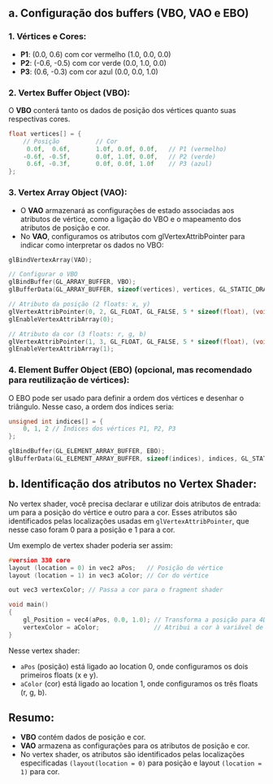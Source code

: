 ## a. Configuração dos buffers (VBO, VAO e EBO)

### 1. Vértices e Cores:

- **P1**: (0.0, 0.6) com cor vermelho (1.0, 0.0, 0.0)
- **P2**: (-0.6, -0.5) com cor verde (0.0, 1.0, 0.0)
- **P3**: (0.6, -0.3) com cor azul (0.0, 0.0, 1.0)

### 2. Vertex Buffer Object (VBO):

O **VBO** conterá tanto os dados de posição dos vértices quanto suas respectivas cores.

```cpp
float vertices[] = {
    // Posição          // Cor
     0.0f,  0.6f,       1.0f, 0.0f, 0.0f,   // P1 (vermelho)
    -0.6f, -0.5f,       0.0f, 1.0f, 0.0f,   // P2 (verde)
     0.6f, -0.3f,       0.0f, 0.0f, 1.0f    // P3 (azul)
};
```

### 3. Vertex Array Object (VAO):

- O **VAO** armazenará as configurações de estado associadas aos atributos de vértice, como a ligação do VBO e o mapeamento dos atributos de posição e cor.
- No **VAO**, configuramos os atributos com glVertexAttribPointer para indicar como interpretar os dados no VBO:

```cpp
glBindVertexArray(VAO);

// Configurar o VBO
glBindBuffer(GL_ARRAY_BUFFER, VBO);
glBufferData(GL_ARRAY_BUFFER, sizeof(vertices), vertices, GL_STATIC_DRAW);

// Atributo da posição (2 floats: x, y)
glVertexAttribPointer(0, 2, GL_FLOAT, GL_FALSE, 5 * sizeof(float), (void*)0);
glEnableVertexAttribArray(0);

// Atributo da cor (3 floats: r, g, b)
glVertexAttribPointer(1, 3, GL_FLOAT, GL_FALSE, 5 * sizeof(float), (void*)(2 * sizeof(float)));
glEnableVertexAttribArray(1);
```

### 4. Element Buffer Object (EBO) (opcional, mas recomendado para reutilização de vértices):

O EBO pode ser usado para definir a ordem dos vértices e desenhar o triângulo. Nesse caso, a ordem dos índices seria:

```cpp
unsigned int indices[] = {
    0, 1, 2 // Índices dos vértices P1, P2, P3
};

glBindBuffer(GL_ELEMENT_ARRAY_BUFFER, EBO);
glBufferData(GL_ELEMENT_ARRAY_BUFFER, sizeof(indices), indices, GL_STATIC_DRAW);
```

## b. Identificação dos atributos no Vertex Shader:

No vertex shader, você precisa declarar e utilizar dois atributos de entrada: um para a posição do vértice e outro para a cor. Esses atributos são identificados pelas localizações usadas em `glVertexAttribPointer`, que nesse caso foram 0 para a posição e 1 para a cor.

Um exemplo de vertex shader poderia ser assim:

```cpp
#version 330 core
layout (location = 0) in vec2 aPos;   // Posição do vértice
layout (location = 1) in vec3 aColor; // Cor do vértice

out vec3 vertexColor; // Passa a cor para o fragment shader

void main()
{
    gl_Position = vec4(aPos, 0.0, 1.0); // Transforma a posição para 4D
    vertexColor = aColor;               // Atribui a cor à variável de saída
}
```

Nesse vertex shader:

- `aPos` (posição) está ligado ao location 0, onde configuramos os dois primeiros floats (x e y).
- `aColor` (cor) está ligado ao location 1, onde configuramos os três floats (r, g, b).

## Resumo:

- **VBO** contém dados de posição e cor.
- **VAO** armazena as configurações para os atributos de posição e cor.
- No vertex shader, os atributos são identificados pelas localizações especificadas `(layout(location = 0)` para posição e layout `(location = 1)` para cor.
